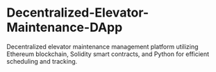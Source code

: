 # Decentralized-Elevator-Maintenance-DApp
Decentralized elevator maintenance management platform utilizing Ethereum blockchain, Solidity smart contracts, and Python for efficient scheduling and tracking.
